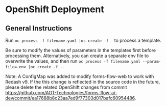 # OpenShift Deployment
## General Instructions

Run `oc process -f filename.yaml |oc create -f -` to process a template.

Be sure to modify the values of parameters in the templates first before processing them. Alternatively, you can create a separate env file to overwrite the values, and then run `oc process -f filename.yaml --param-file=.env |oc create -f -`.

Note: A ConfigMap was added to modify forms-flow-web to work with Redash v9. If the this change is reflected in the source code in the future, please delete the related OpenShift changes from commit https://github.com/AOT-Technologies/forms-flow-ai-dev/commit/ea17688b8c23aa7ed9f77303d017bafc60954486. 
